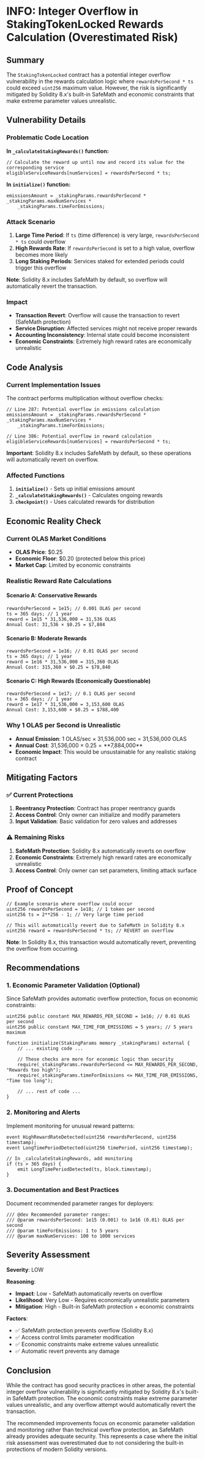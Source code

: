 # INFO: Integer Overflow in StakingTokenLocked Rewards Calculation (Overestimated Risk)

## Summary
The `StakingTokenLocked` contract has a potential integer overflow vulnerability in the rewards calculation logic where `rewardsPerSecond * ts` could exceed `uint256` maximum value. However, the risk is significantly mitigated by Solidity 8.x's built-in SafeMath and economic constraints that make extreme parameter values unrealistic.

## Vulnerability Details

### Problematic Code Location

**In `_calculateStakingRewards()` function:**
```solidity
// Calculate the reward up until now and record its value for the corresponding service
eligibleServiceRewards[numServices] = rewardsPerSecond * ts;
```

**In `initialize()` function:**
```solidity
emissionsAmount = _stakingParams.rewardsPerSecond * _stakingParams.maxNumServices *
    _stakingParams.timeForEmissions;
```

### Attack Scenario

1. **Large Time Period**: If `ts` (time difference) is very large, `rewardsPerSecond * ts` could overflow
2. **High Rewards Rate**: If `rewardsPerSecond` is set to a high value, overflow becomes more likely
3. **Long Staking Periods**: Services staked for extended periods could trigger this overflow

**Note**: Solidity 8.x includes SafeMath by default, so overflow will automatically revert the transaction.

### Impact

- **Transaction Revert**: Overflow will cause the transaction to revert (SafeMath protection)
- **Service Disruption**: Affected services might not receive proper rewards
- **Accounting Inconsistency**: Internal state could become inconsistent
- **Economic Constraints**: Extremely high reward rates are economically unrealistic

## Code Analysis

### Current Implementation Issues

The contract performs multiplication without overflow checks:

```solidity
// Line 287: Potential overflow in emissions calculation
emissionsAmount = _stakingParams.rewardsPerSecond * _stakingParams.maxNumServices *
    _stakingParams.timeForEmissions;

// Line 386: Potential overflow in reward calculation
eligibleServiceRewards[numServices] = rewardsPerSecond * ts;
```

**Important**: Solidity 8.x includes SafeMath by default, so these operations will automatically revert on overflow.

### Affected Functions

1. **`initialize()`** - Sets up initial emissions amount
2. **`_calculateStakingRewards()`** - Calculates ongoing rewards
3. **`checkpoint()`** - Uses calculated rewards for distribution

## Economic Reality Check

### Current OLAS Market Conditions
- **OLAS Price**: $0.25
- **Economic Floor**: $0.20 (protected below this price)
- **Market Cap**: Limited by economic constraints

### Realistic Reward Rate Calculations

#### Scenario A: Conservative Rewards
```
rewardsPerSecond = 1e15; // 0.001 OLAS per second
ts = 365 days; // 1 year
reward = 1e15 * 31,536,000 = 31,536 OLAS
Annual Cost: 31,536 × $0.25 = $7,884
```

#### Scenario B: Moderate Rewards
```
rewardsPerSecond = 1e16; // 0.01 OLAS per second
ts = 365 days; // 1 year
reward = 1e16 * 31,536,000 = 315,360 OLAS
Annual Cost: 315,360 × $0.25 = $78,840
```

#### Scenario C: High Rewards (Economically Questionable)
```
rewardsPerSecond = 1e17; // 0.1 OLAS per second
ts = 365 days; // 1 year
reward = 1e17 * 31,536,000 = 3,153,600 OLAS
Annual Cost: 3,153,600 × $0.25 = $788,400
```

### Why 1 OLAS per Second is Unrealistic
- **Annual Emission**: 1 OLAS/sec × 31,536,000 sec = 31,536,000 OLAS
- **Annual Cost**: 31,536,000 × $0.25 = **$7,884,000**
- **Economic Impact**: This would be unsustainable for any realistic staking contract

## Mitigating Factors

### ✅ Current Protections
1. **Reentrancy Protection**: Contract has proper reentrancy guards
2. **Access Control**: Only owner can initialize and modify parameters
3. **Input Validation**: Basic validation for zero values and addresses

### ⚠️ Remaining Risks
1. **SafeMath Protection**: Solidity 8.x automatically reverts on overflow
2. **Economic Constraints**: Extremely high reward rates are economically unrealistic
3. **Access Control**: Only owner can set parameters, limiting attack surface

## Proof of Concept

```solidity
// Example scenario where overflow could occur
uint256 rewardsPerSecond = 1e18; // 1 token per second
uint256 ts = 2**256 - 1; // Very large time period

// This will automatically revert due to SafeMath in Solidity 8.x
uint256 reward = rewardsPerSecond * ts; // REVERT on overflow
```

**Note**: In Solidity 8.x, this transaction would automatically revert, preventing the overflow from occurring.

## Recommendations

### 1. Economic Parameter Validation (Optional)
Since SafeMath provides automatic overflow protection, focus on economic constraints:

```solidity
uint256 public constant MAX_REWARDS_PER_SECOND = 1e16; // 0.01 OLAS per second
uint256 public constant MAX_TIME_FOR_EMISSIONS = 5 years; // 5 years maximum

function initialize(StakingParams memory _stakingParams) external {
    // ... existing code ...
    
    // These checks are more for economic logic than security
    require(_stakingParams.rewardsPerSecond <= MAX_REWARDS_PER_SECOND, "Rewards too high");
    require(_stakingParams.timeForEmissions <= MAX_TIME_FOR_EMISSIONS, "Time too long");
    
    // ... rest of code ...
}
```

### 2. Monitoring and Alerts
Implement monitoring for unusual reward patterns:

```solidity
event HighRewardRateDetected(uint256 rewardsPerSecond, uint256 timestamp);
event LongTimePeriodDetected(uint256 timePeriod, uint256 timestamp);

// In _calculateStakingRewards, add monitoring
if (ts > 365 days) {
    emit LongTimePeriodDetected(ts, block.timestamp);
}
```

### 3. Documentation and Best Practices
Document recommended parameter ranges for deployers:

```solidity
/// @dev Recommended parameter ranges:
/// @param rewardsPerSecond: 1e15 (0.001) to 1e16 (0.01) OLAS per second
/// @param timeForEmissions: 1 to 5 years
/// @param maxNumServices: 100 to 1000 services
```

## Severity Assessment

**Severity**: LOW

**Reasoning**:
- **Impact**: Low - SafeMath automatically reverts on overflow
- **Likelihood**: Very Low - Requires economically unrealistic parameters
- **Mitigation**: High - Built-in SafeMath protection + economic constraints

**Factors**:
- ✅ SafeMath protection prevents overflow (Solidity 8.x)
- ✅ Access control limits parameter modification
- ✅ Economic constraints make extreme values unrealistic
- ✅ Automatic revert prevents any damage

## Conclusion

While the contract has good security practices in other areas, the potential integer overflow vulnerability is significantly mitigated by Solidity 8.x's built-in SafeMath protection. The economic constraints make extreme parameter values unrealistic, and any overflow attempt would automatically revert the transaction.

The recommended improvements focus on economic parameter validation and monitoring rather than technical overflow protection, as SafeMath already provides adequate security. This represents a case where the initial risk assessment was overestimated due to not considering the built-in protections of modern Solidity versions.
